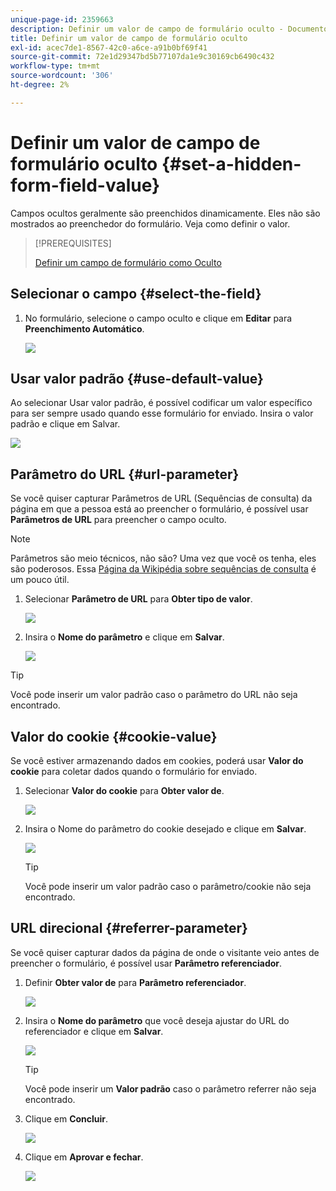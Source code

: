 ```yaml
---
unique-page-id: 2359663
description: Definir um valor de campo de formulário oculto - Documentos do Marketo - Documentação do produto
title: Definir um valor de campo de formulário oculto
exl-id: acec7de1-8567-42c0-a6ce-a91b0bf69f41
source-git-commit: 72e1d29347bd5b77107da1e9c30169cb6490c432
workflow-type: tm+mt
source-wordcount: '306'
ht-degree: 2%

---
```


# Definir um valor de campo de formulário oculto {#set-a-hidden-form-field-value}

Campos ocultos geralmente são preenchidos dinamicamente. Eles não são mostrados ao preenchedor do formulário. Veja como definir o valor.

>[!PREREQUISITES]
>
>[Definir um campo de formulário como Oculto](/help/marketo/product-docs/demand-generation/forms/form-fields/set-a-form-field-as-hidden.md)

## Selecionar o campo {#select-the-field}

1. No formulário, selecione o campo oculto e clique em **Editar** para **Preenchimento Automático**.

   ![](assets/autofill.png)

## Usar valor padrão {#use-default-value}

Ao selecionar Usar valor padrão, é possível codificar um valor específico para ser sempre usado quando esse formulário for enviado. Insira o valor padrão e clique em Salvar.

![](assets/image2014-9-15-13-3a5-3a27.png)

## Parâmetro do URL {#url-parameter}

Se você quiser capturar Parâmetros de URL (Sequências de consulta) da página em que a pessoa está ao preencher o formulário, é possível usar **Parâmetros de URL** para preencher o campo oculto.

>[!NOTE]
>
>Parâmetros são meio técnicos, não são? Uma vez que você os tenha, eles são poderosos. Essa [Página da Wikipédia sobre sequências de consulta](https://en.wikipedia.org/wiki/Query_string) é um pouco útil.

1. Selecionar **Parâmetro de URL** para **Obter tipo de valor**.

   ![](assets/image2014-9-15-13-3a6-3a48.png)

1. Insira o **Nome do parâmetro** e clique em **Salvar**.

   ![](assets/image2014-9-15-13-3a7-3a35.png)

>[!TIP]
>
>Você pode inserir um valor padrão caso o parâmetro do URL não seja encontrado.

## Valor do cookie {#cookie-value}

Se você estiver armazenando dados em cookies, poderá usar **Valor do cookie** para coletar dados quando o formulário for enviado.

1. Selecionar **Valor do cookie** para **Obter valor de**.

   ![](assets/image2014-9-15-13-3a8-3a21.png)

1. Insira o Nome do parâmetro do cookie desejado e clique em **Salvar**.

   ![](assets/image2014-9-15-13-3a8-3a43.png)

   >[!TIP]
   >
   >Você pode inserir um valor padrão caso o parâmetro/cookie não seja encontrado.

## URL direcional {#referrer-parameter}

Se você quiser capturar dados da página de onde o visitante veio antes de preencher o formulário, é possível usar **Parâmetro referenciador**.

1. Definir **Obter valor de** para **Parâmetro referenciador**.

   ![](assets/image2014-9-15-13-3a9-3a31.png)

1. Insira o **Nome do parâmetro** que você deseja ajustar do URL do referenciador e clique em **Salvar**.

   ![](assets/image2014-9-15-13-3a9-3a56.png)

   >[!TIP]
   >
   >Você pode inserir um **Valor padrão** caso o parâmetro referrer não seja encontrado.

1. Clique em **Concluir**.

   ![](assets/image2014-9-15-13-3a10-3a26.png)

1. Clique em **Aprovar e fechar**.

   ![](assets/image2014-9-15-13-3a10-3a43.png)
